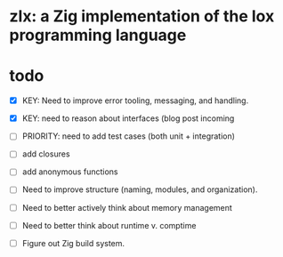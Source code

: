 # zlx: a Zig implementation of the lox programming language


# todo
- [X] KEY: Need to improve error tooling, messaging, and handling.
- [X] KEY: need to reason about interfaces (blog post incoming
- [ ] PRIORITY: need to add test cases (both unit + integration)
- [ ] add closures
- [ ] add anonymous functions
- [ ] Need to improve structure (naming, modules, and organization). 
- [ ] Need to better actively think about memory management
- [ ] Need to better think about runtime v. comptime
- [ ] Figure out Zig build system.


